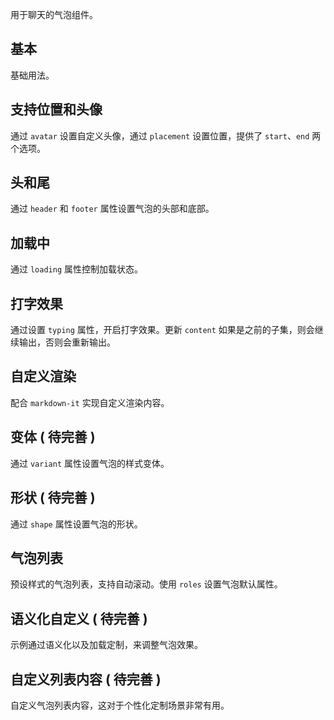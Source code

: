 用于聊天的气泡组件。

## 基本

基础用法。

## 支持位置和头像

通过 `avatar` 设置自定义头像，通过 `placement` 设置位置，提供了 `start`、`end` 两个选项。

## 头和尾

通过 `header` 和 `footer` 属性设置气泡的头部和底部。

## 加载中

通过 `loading` 属性控制加载状态。

## 打字效果

通过设置 `typing` 属性，开启打字效果。更新 `content` 如果是之前的子集，则会继续输出，否则会重新输出。

## 自定义渲染

配合 `markdown-it` 实现自定义渲染内容。

## 变体 ( 待完善 )

通过 `variant` 属性设置气泡的样式变体。

## 形状 ( 待完善 )

通过 `shape` 属性设置气泡的形状。

## 气泡列表

预设样式的气泡列表，支持自动滚动。使用 `roles` 设置气泡默认属性。

## 语义化自定义 ( 待完善 )

示例通过语义化以及加载定制，来调整气泡效果。

## 自定义列表内容 ( 待完善 )

自定义气泡列表内容，这对于个性化定制场景非常有用。
